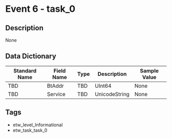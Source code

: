 # Event 6 - task_0

## Description
None

## Data Dictionary
|Standard Name|Field Name|Type|Description|Sample Value|
|---|---|---|---|---|
|TBD|BtAddr|TBD|UInt64|None|None|
|TBD|Service|TBD|UnicodeString|None|None|

## Tags
* etw_level_Informational
* etw_task_task_0